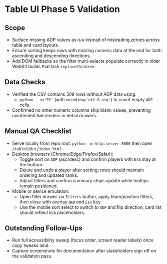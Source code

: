 # Table UI Phase 5 Validation

## Scope
- Surface missing ADP values as `N/A` instead of misleading zeroes across table and card layouts.
- Ensure sorting keeps rows with missing numeric data at the end for both ascending and descending directions.
- Add DOM fallbacks so the filter multi-selects populate correctly in older WebKit builds that lack `replaceChildren`.

## Data Checks
- Verified the CSV contains 309 rows without ADP data using:
  - `python - <<'PY'` (with `encoding='utf-8-sig'`) to count empty `ADP` cells.
- Confirmed no other numeric columns ship blank values, preventing unintended `NaN` renders in detail drawers.

## Manual QA Checklist
- Serve locally from repo root: `python -m http.server 8000` then open `/table%20ui/index.html`.
- Desktop browsers (Chrome/Edge/Firefox/Safari):
  - Toggle sort on `ADP` (asc/desc) and confirm players with `N/A` stay at the bottom.
  - Delete and undo a player after sorting; rows should maintain ordering and updated ranks.
  - Adjust filters and confirm summary chips update while tooltips remain positioned.
- Mobile or device emulation:
  - Open filter drawer via `Filters` button, apply team/position filters, then close with overlay tap and `Esc` key.
  - Use the mobile sort select to switch to `ADP` and flip direction; card list should reflect `N/A` placeholders.

## Outstanding Follow-Ups
- Run full accessibility sweep (focus order, screen reader labels) once copy tweaks land.
- Capture screenshots for documentation after stakeholders sign off on the validation pass.
